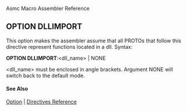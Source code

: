 Asmc Macro Assembler Reference

## OPTION DLLIMPORT

This option makes the assembler assume that all PROTOs that follow this directive represent functions located in a dll. Syntax:

**OPTION DLLIMPORT**:&lt;dll_name&gt; | NONE

&lt;dll_name&gt; must be enclosed in angle brackets. Argument NONE will switch back to the default mode.

#### See Also

[Option](option.md) | [Directives Reference](readme.md)
